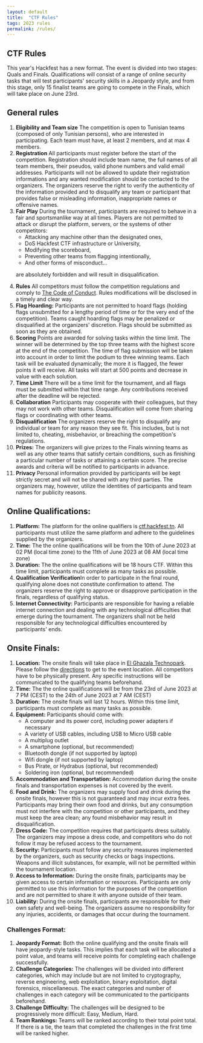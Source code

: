 ```yaml
---
layout: default
title:  "CTF Rules"
tags: 2023 rules
permalink: /rules/
---
```


<section class="content-section bg-light" id="rules">
<div class="container">
        <div class="row">
            <div class="col-lg-10 mx-auto">
	    <h2>CTF Rules</h2>
            This year's Hackfest has a new format. The event is divided into two stages: Quals and Finals. Qualifications will consist of a range of online security tasks that will test participants' security skills in a Jeopardy style, and from this stage, only 15 finalist teams are going to compete in the Finals, which will take place on June 23rd.
	    	    <h2>General rules</h2>

<ol>
<li><strong>Eligibility and Team size</strong> The competition is open to Tunisian teams (composed of only Tunisian persons), who are interested in participating. Each team must have, at least 2 members, and at max 4 members.</li>

<li><strong>Registration</strong> All participants must register before the start of the competition. Registration should include team name, the full names of all team members, their pseudos, valid phone numbers and valid email addresses. Participants will not be allowed to update their registration informations and any wanted modification should be contacted to the organizers. The organizers reserve the right to verify the authenticity of the information provided and to disqualify any team or participant that provides false or misleading information, inappropriate names or offensive names. </li>

<li><strong>Fair Play</strong> During the tournament, participants are required to behave in a fair and sportsmanlike way at all times. Players are not permitted to attack or disrupt the platform, servers, or the systems of other competitors:

<ul>
<li>Attacking any machine other than the designated ones,</li>
<li>DoS Hackfest CTF infrastructure or University,</li>
<li>Modifying the scoreboard,</li>
<li>Preventing other teams from flagging intentionally,</li>
<li>And other forms of misconduct...</li>
</ul>

are absolutely forbidden and will result in disqualification.
</li>

<li><strong>Rules</strong> All competitors must follow the competition regulations and comply to <a href="/conduct">The Code of Conduct</a>. Rules modifications will be disclosed in a timely and clear way.</li>

<li><strong>Flag Hoarding:</strong> Participants are not permitted to hoard flags (holding flags unsubmitted for a lengthy period of time or for the very end of the competition). Teams caught hoarding flags may be penalized or disqualified at the organizers' discretion. Flags should be submitted as soon as they are obtained.</li>

<li><strong>Scoring</strong> Points are awarded for solving tasks within the time limit. The winner will be determined by the top three teams with the highest score at the end of the competition. The time of flag submission will be taken into account in order to limit the podium to three winning teams. Each task will be evaluated dynamically; the more it is flagged, the fewer points it will receive. All tasks will start at 500 points and decrease in value with each solution.</li>

<li><strong>Time Limit</strong> There will be a time limit for the tournament, and all flags must be submitted within that time range. Any contributions received after the deadline will be rejected.</li>

<li><strong>Collaboration</strong> Participants may cooperate with their colleagues, but they may not work with other teams. Disqualification will come from sharing flags or coordinating with other teams.</li>

<li><strong>Disqualification</strong> The organizers reserve the right to disqualify any individual or team for any reason they see fit. This includes, but is not limited to, cheating, misbehavior, or breaching the competition's regulations.</li>

<li><strong>Prizes:</strong> The organizers will give prizes to the Finals winning teams as well as any other teams that satisfy certain conditions, such as finishing a particular number of tasks or attaining a certain score. The precise awards and criteria will be notified to participants in advance.</li>

<li><strong>Privacy</strong> Personal information provided by participants will be kept strictly secret and will not be shared with any third parties. The organizers may, however, utilize the identities of participants and team names for publicity reasons.</li>
</ol>

<h2>Online Qualifications:</h2>

<ol>
<li><strong>Platform:</strong> The platform for the online qualifiers is <a href="https://ctf.hackfest.tn">ctf.hackfest.tn</a>. All participants must utilize the same platform and adhere to the guidelines supplied by the organizers.</li>

<li><strong>Time:</strong> The the online qualifications will be from the 10th of June 2023 at 02 PM (local time zone) to  the 11th of June 2023 at 08 AM (local time zone)</li>

<li><strong>Duration:</strong> The the online qualifications will be 18 hours CTF. Within this time limit, participants must complete as many tasks as possible.</li>

<li><strong>Qualification Verification</strong>In order to participate in the final round, qualifying alone does not constitute confirmation to attend. The organizers reserve the right to approve or disapprove participation in the finals, regardless of qualifying status.</li>

<li><strong>Internet Connectivity:</strong> Participants are responsible for having a reliable internet connection and dealing with any technological difficulties that emerge during the tournament. The organizers shall not be held responsible for any technological difficulties encountered by participants' ends.</li>
</ol>

<h2>Onsite Finals:</h2>

<ol>
<li><strong>Location:</strong> The onsite finals will take place in <a href="/#map">El Ghazala Technopark</a>. Please follow the <a href="/#directions">directions</a> to get to the event location. All competitors have to be physically present. Any specific instructions will be communicated to the qualifying teams beforehand.</li>

<li><strong>Time:</strong> The the online qualifications will be from the 23rd of June 2023 at 7 PM (CEST) to the 24th of June 2023 at 7 AM (CEST)</li>

<li><strong>Duration:</strong> The onsite finals will last 12 hours. Within this time limit, participants must complete as many tasks as possible.</li>

<li><strong>Equipment:</strong> Participants should come with:
<ul>
<li>A computer and its power cord, including power adapters if necessary</li>
<li>A variety of USB cables, including USB to Micro USB cable</li>
<li>A multiplug outlet</li>
<li>A smartphone (optional, but recommended)</li>
<li>Bluetooth dongle (if not supported by laptop)</li>
<li>Wifi dongle (if not supported by laptop)</li>
<li>Bus Pirate, or Hydrabus (optional, but recommended)</li>
<li>Soldering iron (optional, but recommended)</li>
</ul>
</li>

<li><strong>Accommodation and Transportation:</strong> Accommodation during the onsite finals and transportation expenses is not covered by the event.</li>

<li><strong>Food and Drink:</strong> The organizers may supply food and drink during the onsite finals, however this is not guaranteed and may incur extra fees. Participants may bring their own food and drinks, but any consumption must not interfere with the competition or other participants, and they must keep the area clean; any found misbehavior may result in disqualification.</li>

<li><strong>Dress Code:</strong> The competition requires that participants dress suitably. The organizers may impose a dress code, and competitors who do not follow it may be refused access to the tournament.</li>

<li><strong>Security:</strong> Participants must follow any security measures implemented by the organizers, such as security checks or bags inspections. Weapons and illicit substances, for example, will not be permitted within the tournament location.</li>

<li><strong>Access to Information:</strong> During the onsite finals, participants may be given access to certain information or resources. Participants are only permitted to use this information for the purposes of the competition and are not permitted to share it with anyone outside of their team.</li>

<li><strong>Liability:</strong> During the onsite finals, participants are responsible for their own safety and well-being. The organizers assume no responsibility for any injuries, accidents, or damages that occur during the tournament.</li>
</ol>

<h3>Challenges Format:</h3>

<ol>
<li><strong>Jeopardy Format:</strong> Both the online qualifying and the onsite finals will have jeopardy-style tasks. This implies that each task will be allocated a point value, and teams will receive points for completing each challenge successfully.</li>

<li><strong>Challenge Categories:</strong> The challenges will be divided into different categories, which may include but are not limited to cryptography, reverse engineering, web exploitation, binary exploitation, digital forensics, miscellaneous. The exact categories and number of challenges in each category will be communicated to the participants beforehand.</li>

<li><strong>Challenge Difficulty:</strong> The challenges will be designed to be progressively more difficult: Easy, Medium, Hard.</li>

<li><strong>Team Rankings:</strong> Teams will be ranked according to their total point total. If there is a tie, the team that completed the challenges in the first time will be ranked higher.</li>
</ol>


</div>
</div>
</div>
</section>
